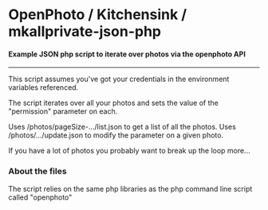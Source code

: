 OpenPhoto / Kitchensink / mkallprivate-json-php
=======================
#### Example JSON php script to iterate over photos via the openphoto API

----------------------------------------

This script assumes you've got your credentials in the environment variables referenced.

The script iterates over all your photos and sets the value of the "permission" parameter on each.

Uses /photos/pageSize-.../list.json   to get a list of all the photos.
Uses /photos/.../update.json   to modify the parameter on a given photo.

If you have a lot of photos you probably want to break up the loop more...

### About the files

The script relies on the same php libraries as the php command line script called "openphoto"
